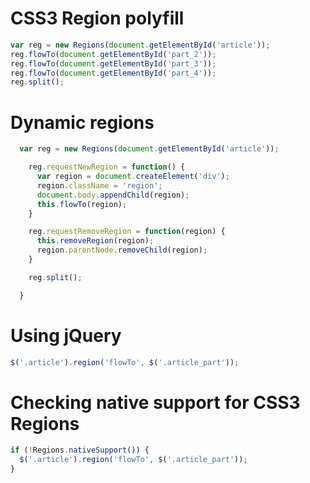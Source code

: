CSS3 Region polyfill
=======

```javascript
var reg = new Regions(document.getElementById('article'));
reg.flowTo(document.getElementById('part_2'));
reg.flowTo(document.getElementById('part_3'));
reg.flowTo(document.getElementById('part_4'));
reg.split();
```

Dynamic regions
=========
```javascript
  var reg = new Regions(document.getElementById('article'));

    reg.requestNewRegion = function() {
      var region = document.createElement('div');
      region.className = 'region';
      document.body.appendChild(region);
      this.flowTo(region);
    }

    reg.requestRemoveRegion = function(region) {
      this.removeRegion(region);
      region.parentNode.removeChild(region);
    }

    reg.split();

  }
```

Using jQuery
=========
```javascript
$('.article').region('flowTo', $('.article_part'));
```


Checking native support for CSS3 Regions
=========
```javascript
if (!Regions.nativeSupport()) {
  $('.article').region('flowTo', $('.article_part'));
}
```